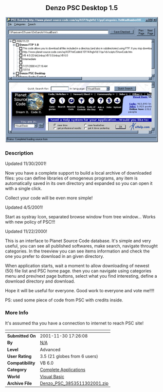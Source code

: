 ﻿<div align="center">

## Denzo PSC Desktop 1\.5

<img src="PIC20001121114167583.gif">
</div>

### Description

Updated 11/30/2001!

Now you have a complete support to build a local archive of downloaded files: you can define libraries of omogeneus programs, any item is automatically saved in its own directory and expanded so you can open it with a single click.

Collect your code will be even more simple!

Updated 4/5/2001!

Start as systray Icon, separated browse window from tree window... Works with new policy of PSC!!!

Updated 11/22/2000!

This is an interface to Planet Source Code database. It's simple and very useful, you can see all published softwares, make search, navigate throught categories. In the treeview you can see items information and check the one you prefer to download in an given directory.

When application starts, wait a moment to allow downloading of newest (50) file list and PSC home page. then you can navigate using categories menu and prev/next page buttons, select what you find interesting, define a download directory and download.

Hope it will be useful for everyone. Good work to everyone and vote me!!!!

PS: used some piece of code from PSC with credits inside.
 
### More Info
 
It's assumed tha you have a connection to internet to reach PSC site!


<span>             |<span>
---                |---
**Submitted On**   |2001-11-30 17:26:08
**By**             |[N/A](https://github.com/Planet-Source-Code/PSCIndex/blob/master/ByAuthor/empty.md)
**Level**          |Advanced
**User Rating**    |3.5 (21 globes from 6 users)
**Compatibility**  |VB 6\.0
**Category**       |[Complete Applications](https://github.com/Planet-Source-Code/PSCIndex/blob/master/ByCategory/complete-applications__1-27.md)
**World**          |[Visual Basic](https://github.com/Planet-Source-Code/PSCIndex/blob/master/ByWorld/visual-basic.md)
**Archive File**   |[Denzo\_PSC\_3853511302001\.zip](https://github.com/Planet-Source-Code/denzo-psc-desktop-1-5__1-12988/archive/master.zip)








